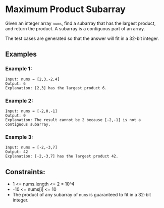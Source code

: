 # Maximum Product Subarray

Given an integer array `nums`, find a subarray that has the largest product, and return the product. A subarray is a contiguous part of an array.

The test cases are generated so that the answer will fit in a 32-bit integer.

## Examples

### Example 1:
```
Input: nums = [2,3,-2,4]
Output: 6
Explanation: [2,3] has the largest product 6.
```

### Example 2:
```
Input: nums = [-2,0,-1]
Output: 0
Explanation: The result cannot be 2 because [-2,-1] is not a contiguous subarray.
```

### Example 3:
```
Input: nums = [-2,-3,7]
Output: 42
Explanation: [-2,-3,7] has the largest product 42.
```

## Constraints:
* 1 <= nums.length <= 2 * 10^4
* -10 <= nums[i] <= 10
* The product of any subarray of `nums` is guaranteed to fit in a 32-bit integer.